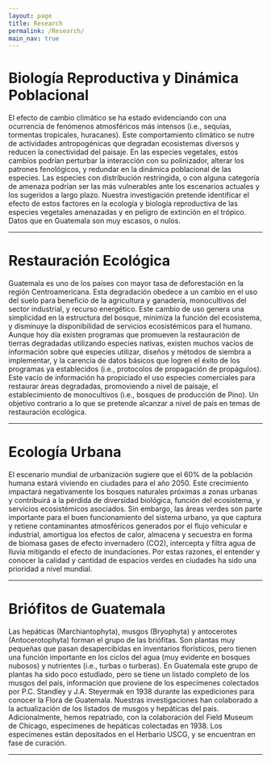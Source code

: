 ```yaml
---
layout: page
title: Research
permalink: /Research/
main_nav: true
---
```

<h1 id="headings">Biología Reproductiva y Dinámica Poblacional</h1>

<p>El efecto de cambio climático se ha estado evidenciando con una ocurrencia de fenómenos atmosféricos más intensos (i.e., sequías, tormentas tropicales, huracanes). Este comportamiento climático se nutre de actividades antropogénicas que degradan ecosistemas diversos y reducen la conectividad del paisaje. En las especies vegetales, estos cambios podrían perturbar la interacción con su polinizador, alterar los patrones fenológicos, y redundar en la dinámica poblacional de las especies. Las especies con distribución restringida, o con alguna categoría de amenaza podrían ser las más vulnerables ante los escenarios actuales y los sugeridos a largo plazo. Nuestra investigación pretende identificar el efecto de estos factores en la ecología y biología reproductiva de las especies vegetales amenazadas y en peligro de extinción en el trópico. Datos que en Guatemala son muy escasos, o nulos.</p>

<hr>

<h1 id="headings">Restauración Ecológica</h1>

<p>Guatemala es uno de los países con mayor tasa de deforestación en la región Centroamericana. Esta degradación obedece a un cambio en el uso del suelo para beneficio de la agricultura y ganadería, monocultivos del sector industrial, y recurso energético. Este cambio de uso genera una simplicidad en la estructura del bosque, minimiza la función del ecosistema, y disminuye la disponibilidad de servicios ecosistémicos para el humano. Aunque hoy día existen programas que promueven la restauración de tierras degradadas utilizando especies nativas, existen muchos vacíos de información sobre qué especies utilizar, diseños y métodos de siembra a implementar, y la carencia de datos básicos que logren el éxito de los programas ya establecidos (i.e., protocolos de propagación de propágulos). Este vacío de información ha propiciado el uso especies comerciales para restaurar áreas degradadas, promoviendo a nivel de paisaje, el establecimiento de monocultivos (i.e., bosques de producción de Pino). Un objetivo contrario a lo que se pretende alcanzar a nivel de país en temas de restauración ecológica.</p>

<hr>

<h1 id="paragraph">Ecología Urbana</h1>

<p>El escenario mundial de urbanización sugiere que el 60% de la población humana estará viviendo en ciudades para el año 2050. Este crecimiento impactará negativamente los bosques naturales próximas a zonas urbanas y contribuirá a la pérdida de diversidad biológica, función del ecosistema, y servicios ecosistémicos asociados. Sin embargo, las áreas verdes son parte importante para el buen funcionamiento del sistema urbano, ya que captura y retiene contaminantes atmosféricos generados por el flujo vehicular e industrial, amortigua los efectos de calor, almacena y secuestra en forma de biomasa gases de efecto invernadero (CO2), intercepta y filtra agua de lluvia mitigando el efecto de inundaciones. Por estas razones, el entender y conocer la calidad y cantidad de espacios verdes en ciudades ha sido una prioridad a nivel mundial.</p>

<hr>

<h1 id="paragraph">Briófitos de Guatemala</h1>

<p>Las hepáticas (Marchiantophyta), musgos (Bryophyta) y antocerotes (Antocerotophyta) forman el grupo de las briófitas. Son plantas muy pequeñas que pasan desapercibidas en inventarios florísticos, pero tienen una función importante en los ciclos del agua (muy evidente en bosques nubosos) y nutrientes (i.e., turbas o turberas). En Guatemala este grupo de plantas ha sido poco estudiado, pero se tiene un listado completo de los musgos del país, información que proviene de los especímenes colectados por P.C. Standley y J.A. Steyermak en 1938 durante las expediciones para conocer la Flora de Guatemala. Nuestras investigaciones han colaborado a la actualización de los listados de musgos y hepáticas del país. Adicionalmente, hemos repatriado, con la colaboración del Field Museum de Chicago, especímenes de hepáticas colectadas en 1938. Los especímenes están depositados en el Herbario USCG, y se encuentran en fase de curación.</p>

<hr>
